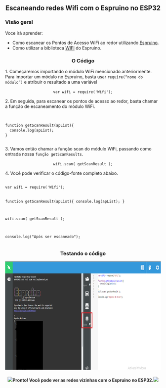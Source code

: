<h2 align='center'>
  Escaneando redes Wifi com o Espruino no ESP32
</h2>
<h3>
  Visão geral 
</h3>
<p>
Voce irá aprender:
<ul>
    <li>Como escanear os Pontos de Acesso WiFi ao redor utilizando <a href="http://www.espruino.com/">Espruino</a>.</li> 
    <li>Como utilizar a biblioteca <a href="http://www.espruino.com/Reference#Wifi">WIFI</a> do Espruino.</li>  
	
</ul>
<h3 align='center'> 
O Código
</h3>
<p>1. Começaremos importando o módulo WiFi mencionado anteriormente. Para importar um módulo no Espruino, basta usar <code>require(“nome do módulo”)</code> e atribuir o resultado a uma variável</p>
<p align='center'><code>var wifi = require('Wifi');</code></p>	
<p>2. Em seguida, para escanear os pontos de acesso ao redor, basta chamar a função de escaneamento  do módulo WiFi.</p>
<p align='center'><pre><p><code>	
function getScanResult(apList){
  console.log(apList);
}
</code></p></pre></p>
<p>3. Vamos então chamar a função scan do módulo WiFi, passando como entrada nossa <code>função getScanResults</code>.</p>
<p align='center'><code>wifi.scan( getScanResult );</code></p>
<p>4. Você pode verificar o código-fonte completo abaixo.</p>
<p align='center'><pre><p><code>var wifi = require('Wifi');
 
function getScanResult(apList){
  console.log(apList);
}
 
wifi.scan( getScanResult );
 
console.log("Após ser escaneado");
</code></p></pre></p>
<h3 align='center'> 
Testando o código
</h3>
<p align='center'><img src="Images\Untitled.png" alt="Screen" width="700" height="350"></P>

<h4 align="center"><img src="https://raw.githubusercontent.com/Tarikul-Islam-Anik/Animated-Fluent-Emojis/master/Emojis/Activities/Party%20Popper.png" height="30px">Pronto! Você pode ver as redes vizinhas  com o Espruino no ESP32.<img src="https://raw.githubusercontent.com/Tarikul-Islam-Anik/Animated-Fluent-Emojis/master/Emojis/Activities/Party%20Popper.png" height="30px"></h4>
